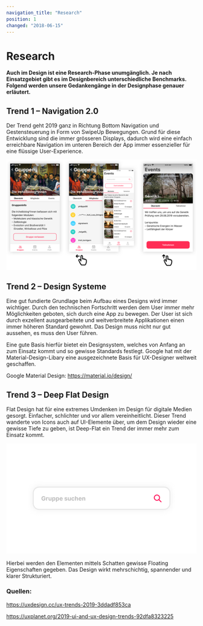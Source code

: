```yaml
---
navigation_title: "Research"
position: 1
changed: "2018-06-15"
---
```


# Research

**Auch im Design ist eine Research-Phase unumgänglich. Je nach Einsatzgebiet gibt es im Designbereich unterschiedliche Benchmarks. Folgend werden unsere Gedankengänge in der Designphase genauer erläutert.**


## Trend 1 – Navigation 2.0
Der Trend geht 2019 ganz in Richtung Bottom Navigation und Gestensteuerung in Form von SwipeUp Bewegungen. Grund für diese Entwicklung sind die immer grösseren Displays, dadurch wird eine einfach erreichbare Navigation im unteren Bereich der App immer essenzieller für eine flüssige User-Experience.

![Navigationsmöglichkeiten](_media/Design_navi.png)

## Trend 2 – Design Systeme
Eine gut fundierte Grundlage beim Aufbau eines Designs wird immer wichtiger. Durch den technischen Fortschritt werden dem User immer mehr Möglichkeiten geboten, sich durch eine App zu bewegen. Der User ist sich durch exzellent ausgearbeitete und weitverbreitete Applikationen einen immer höheren Standard gewohnt. Das Design muss nicht nur gut aussehen, es muss den User führen.

Eine gute Basis hierfür bietet ein Designsystem, welches von Anfang an zum Einsatz kommt und so gewisse Standards festlegt. Google hat mit der Material-Design-Libary eine ausgezeichnete Basis für UX-Designer weltweit geschaffen. 

Google Material Design: https://material.io/design/


## Trend 3 – Deep Flat Design
Flat Design hat für eine extremes Umdenken im Design für digitale Medien gesorgt. Einfacher, schlichter und vor allem vereinheitlicht. Dieser Trend wanderte von Icons auch auf UI-Elemente über, um dem Design wieder eine gewisse Tiefe zu geben, ist Deep-Flat ein Trend der immer mehr zum Einsatz kommt. 

![Suchfeld mit Schatten](_media/Design_Deep_Flat.png)

Hierbei werden den Elementen mittels Schatten gewisse Floating Eigenschaften gegeben. Das Design wirkt mehrschichtig, spannender und klarer Strukturiert. 

### Quellen: 
https://uxdesign.cc/ux-trends-2019-3ddadf853ca

https://uxplanet.org/2019-ui-and-ux-design-trends-92dfa8323225